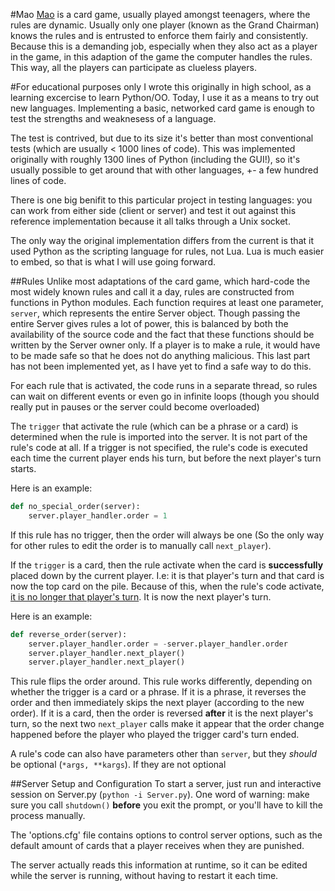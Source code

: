 #Mao
[Mao](http://en.wikipedia.org/wiki/Mao_%28card_game%29) is a card game, usually played amongst teenagers, where the rules are dynamic. Usually only one player (known as the Grand Chairman) knows the rules and is entrusted to enforce them fairly and consistently. Because this is a demanding job, especially when they also act as a player in the game, in this adaption of the game the computer handles the rules. This way, all the players can participate as clueless players.

#For educational purposes only
I wrote this originally in high school, as a learning excercise to learn Python/OO. Today, I use it as a means to try out new languages. Implementing a basic, networked card game is enough to test the strengths and weaknesess of a language.

The test is contrived, but due to its size it's better than most conventional tests (which are usually < 1000 lines of code). This was implemented originally with roughly 1300 lines of Python (including the GUI!), so it's usually possible to get around that with other languages, +- a few hundred lines of code.

There is one big benifit to this particular project in testing languages: you can work from either side (client or server) and test it out against this reference implementation because it all talks through a Unix socket.

The only way the original implementation differs from the current is that it used Python as the scripting language for rules, not Lua. Lua is much easier to embed, so that is what I will use going forward.

##Rules
Unlike most adaptations of the card game, which hard-code the most widely known rules and call it a day, rules are constructed from functions in Python modules. Each function requires at least one parameter, `server`, which represents the entire Server object. Though passing the entire Server gives rules a lot of power, this is balanced by both the availability of the source code and the fact that these functions should be written by the Server owner only. If a player is to make a rule, it would have to be made safe so that he does not do anything malicious. This last part has not been implemented yet, as I have yet to find a safe way to do this.

For each rule that is activated, the code runs in a separate thread, so rules can wait on different events or even go in infinite loops (though you should really put in pauses or the server could become overloaded)

The `trigger` that activate the rule (which can be a phrase or a card) is determined when the rule is imported into the server. It is not part of the rule's code at all. If a trigger is not specified, the rule's code is executed each time the current player ends his turn, but before the next player's turn starts.

Here is an example:

```python
def no_special_order(server):
    server.player_handler.order = 1
```
If this rule has no trigger, then the order will always be one (So the only way for other rules to edit the order is to manually call `next_player`).


If the `trigger` is a card, then the rule activate when the card is **successfully** placed down by the current player. I.e: it is that player's turn and that card is now the top card on the pile. Because of this, when the rule's code activate, <u>it is no longer that player's turn</u>. It is now the next player's turn. 

Here is an example:

```python
def reverse_order(server):
    server.player_handler.order = -server.player_handler.order
    server.player_handler.next_player()
    server.player_handler.next_player()
```
This rule flips the order around. This rule works differently, depending on whether the trigger is a card or a phrase. If it is a phrase, it reverses the order and then immediately skips the next player (according to the new order). If it is a card, then the order is reversed **after** it is the next player's turn, so the next two `next_player` calls make it appear that the order change happened before the player who played the trigger card's turn ended.

A rule's code can also have parameters other than `server`, but they *should* be optional (`*args, **kargs`). If they are not optional


##Server Setup and Configuration
To start a server, just run and interactive session on Server.py (`python -i Server.py`). One word of warning: make sure you call `shutdown()` **before** you exit the prompt, or you'll have to kill the process manually.

The 'options.cfg' file contains options to control server options, such as the default amount of cards that a player receives when they are punished.

The server actually reads this information at runtime, so it can be edited while the server is running, without having to restart it each time.
